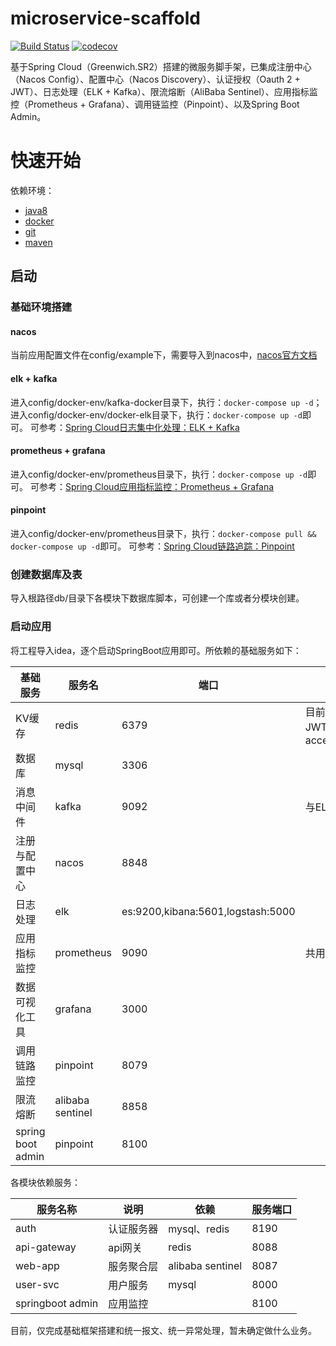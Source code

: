 # microservice-scaffold
[![Build Status](https://travis-ci.org/michaelliao/openweixin.svg?branch=master)](https://travis-ci.org/ZhaiBo/microservice-scaffold)
[![codecov](https://codecov.io/gh/ZhaiBo/microservice-scaffold/branch/master/graph/badge.svg)](https://codecov.io/gh/ZhaiBo/microservice-scaffold)

基于Spring Cloud（Greenwich.SR2）搭建的微服务脚手架，已集成注册中心（Nacos Config）、配置中心（Nacos Discovery）、认证授权（Oauth
2 + JWT）、日志处理（ELK + Kafka）、限流熔断（AliBaba Sentinel）、应用指标监控（Prometheus + Grafana）、调用链监控（Pinpoint）、以及Spring Boot Admin。

# 快速开始
依赖环境：
- [java8](http://www.oracle.com/technetwork/java/javase/downloads/index.html) 
- [docker](https://www.docker.com/) 
- [git](https://git-scm.com/)
- [maven](http://maven.apache.org/) 

##  启动
### 基础环境搭建
#### nacos
当前应用配置文件在config/example下，需要导入到nacos中，[nacos官方文档](https://editor.csdn.net/md/?articleId=103337840)
#### elk + kafka
进入config/docker-env/kafka-docker目录下，执行：`docker-compose up -d`；进入config/docker-env/docker-elk目录下，执行：`docker-compose up -d`即可。
可参考：[Spring Cloud日志集中化处理：ELK + Kafka](https://editor.csdn.net/md/?articleId=102717007)
#### prometheus + grafana
进入config/docker-env/prometheus目录下，执行：`docker-compose up -d`即可。
可参考：[Spring Cloud应用指标监控：Prometheus + Grafana](https://editor.csdn.net/md/?articleId=103337840)
#### pinpoint
进入config/docker-env/prometheus目录下，执行：`docker-compose pull && docker-compose up -d`即可。
可参考：[Spring Cloud链路追踪：Pinpoint](https://editor.csdn.net/md/?articleId=103335777)

### 创建数据库及表
导入根路径db/目录下各模块下数据库脚本，可创建一个库或者分模块创建。

### 启动应用
将工程导入idea，逐个启动SpringBoot应用即可。所依赖的基础服务如下：

|  基础服务           |   服务名         |  端口     | 说明                                            |
|----------------|-----------------|-----------|-------------------------------------------------|
|  KV缓存         |   redis         |  6379     |  目前用于存储JWT生成的access_token   |
|  数据库         |   mysql         |  3306     |  |
|  消息中间件      |   kafka      |  9092    |  与ELK集成 |
|  注册与配置中心  |   nacos     |  8848     |    |
|  日志处理  |   elk |  es:9200,kibana:5601,logstash:5000     |    |
|  应用指标监控    |   prometheus|9090 |  共用    |
|  数据可视化工具  |   grafana       |  3000     |  |
|  调用链路监控|   pinpoint|  8079|  |
|  限流熔断|   alibaba sentinel|  8858|  |
|  spring boot admin|   pinpoint|  8100|  |

各模块依赖服务：

|  服务名称           |   说明         |  依赖     | 服务端口 |
|----------------|-----------------|-----------|-----|
|  auth        |  认证服务器|  mysql、redis     |  8190   |
|  api-gateway         |   api网关        |  redis     | 8088 |
|  web-app      |   服务聚合层      |   alibaba sentinel    |  8087 |
|  user-svc  |   用户服务|  mysql |  8000  |
|  springboot admin|   应用监控|       |  8100  |

目前，仅完成基础框架搭建和统一报文、统一异常处理，暂未确定做什么业务。